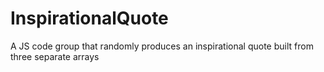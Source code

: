 # InspirationalQuote
A JS code group that randomly produces an inspirational quote built from three separate arrays
